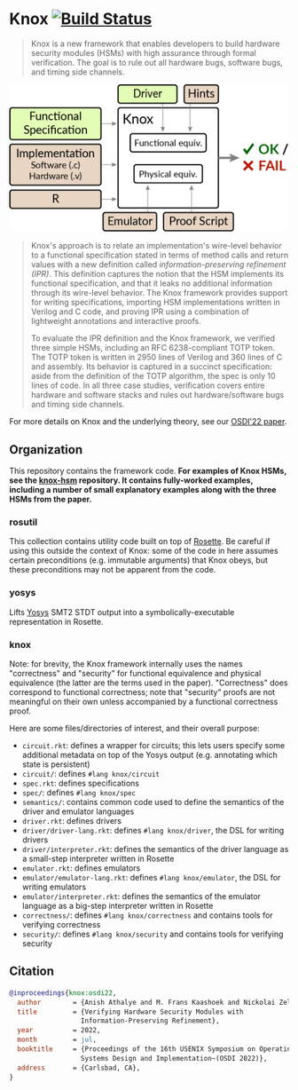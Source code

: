 # Knox [![Build Status](https://github.com/anishathalye/knox/actions/workflows/ci.yml/badge.svg)](https://github.com/anishathalye/knox/actions/workflows/ci.yml)

> Knox is a new framework that enables developers to build hardware security
> modules (HSMs) with high assurance through formal verification. The goal is
> to rule out all hardware bugs, software bugs, and timing side channels.

<p align="center">
<img src="https://raw.githubusercontent.com/anishathalye/assets/master/knox/workflow.png" width="511" alt="Knox workflow">
</p>

> Knox's approach is to relate an implementation's wire-level behavior to a
> functional specification stated in terms of method calls and return values
> with a new definition called *information-preserving refinement (IPR)*. This
> definition captures the notion that the HSM implements its functional
> specification, and that it leaks no additional information through its
> wire-level behavior. The Knox framework provides support for writing
> specifications, importing HSM implementations written in Verilog and C code,
> and proving IPR using a combination of lightweight annotations and
> interactive proofs.
>
> To evaluate the IPR definition and the Knox framework, we verified three
> simple HSMs, including an RFC 6238-compliant TOTP token. The TOTP token is
> written in 2950 lines of Verilog and 360 lines of C and assembly. Its
> behavior is captured in a succinct specification: aside from the definition
> of the TOTP algorithm, the spec is only 10 lines of code. In all three case
> studies, verification covers entire hardware and software stacks and rules
> out hardware/software bugs and timing side channels.

For more details on Knox and the underlying theory, see our [OSDI'22 paper][paper].

## Organization

This repository contains the framework code. **For examples of Knox HSMs, see
the [knox-hsm](https://github.com/anishathalye/knox-hsm) repository. It
contains fully-worked examples, including a number of small explanatory
examples along with the three HSMs from the paper.**

### rosutil

This collection contains utility code built on top of [Rosette]. Be careful if
using this outside the context of Knox: some of the code in here assumes
certain preconditions (e.g. immutable arguments) that Knox obeys, but these
preconditions may not be apparent from the code.

### yosys

Lifts [Yosys] SMT2 STDT output into a symbolically-executable representation in
Rosette.

### knox

Note: for brevity, the Knox framework internally uses the names "correctness"
and "security" for functional equivalence and physical equivalence (the latter
are the terms used in the paper). "Correctness" does correspond to functional
correctness; note that "security" proofs are not meaningful on their own unless
accompanied by a functional correctness proof.

Here are some files/directories of interest, and their overall purpose:

- `circuit.rkt`: defines a wrapper for circuits; this lets users specify some
  additional metadata on top of the Yosys output (e.g. annotating which state
  is persistent)
- `circuit/`: defines `#lang knox/circuit`
- `spec.rkt`: defines specifications
- `spec/`: defines `#lang knox/spec`
- `semantics/`: contains common code used to define the semantics of the driver and emulator languages
- `driver.rkt`: defines drivers
- `driver/driver-lang.rkt`: defines `#lang knox/driver`, the DSL for writing drivers
- `driver/interpreter.rkt`: defines the semantics of the driver language as a small-step interpreter written in Rosette
- `emulator.rkt`: defines emulators
- `emulator/emulator-lang.rkt`: defines `#lang knox/emulator`, the DSL for writing emulators
- `emulator/interpreter.rkt`: defines the semantics of the emulator language as a big-step interpreter written in Rosette
- `correctness/`: defines `#lang knox/correctness` and contains tools for verifying correctness
- `security/`: defines `#lang knox/security` and contains tools for verifying security

[Rosette]: https://emina.github.io/rosette/
[Yosys]: https://github.com/YosysHQ/yosys
[paper]: https://pdos.csail.mit.edu/papers/knox:osdi22.pdf

## Citation

```bibtex
@inproceedings{knox:osdi22,
  author        = {Anish Athalye and M. Frans Kaashoek and Nickolai Zeldovich},
  title         = {Verifying Hardware Security Modules with
                  Information-Preserving Refinement},
  year          = 2022,
  month         = jul,
  booktitle     = {Proceedings of the 16th USENIX Symposium on Operating
                  Systems Design and Implementation~(OSDI 2022)},
  address       = {Carlsbad, CA},
}
```

